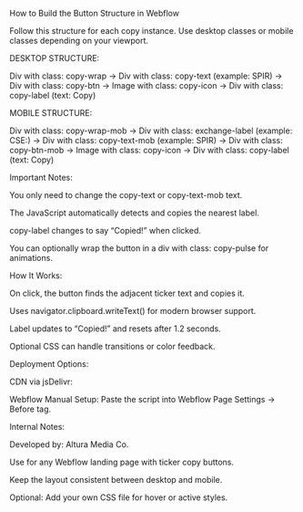 How to Build the Button Structure in Webflow

Follow this structure for each copy instance. Use desktop classes or mobile classes depending on your viewport.

DESKTOP STRUCTURE:

Div with class: copy-wrap
→ Div with class: copy-text (example: SPIR)
→ Div with class: copy-btn
→ Image with class: copy-icon
→ Div with class: copy-label (text: Copy)

MOBILE STRUCTURE:

Div with class: copy-wrap-mob
→ Div with class: exchange-label (example: CSE:)
→ Div with class: copy-text-mob (example: SPIR)
→ Div with class: copy-btn-mob
→ Image with class: copy-icon
→ Div with class: copy-label (text: Copy)

Important Notes:

You only need to change the copy-text or copy-text-mob text.

The JavaScript automatically detects and copies the nearest label.

copy-label changes to say “Copied!” when clicked.

You can optionally wrap the button in a div with class: copy-pulse for animations.

How It Works:

On click, the button finds the adjacent ticker text and copies it.

Uses navigator.clipboard.writeText() for modern browser support.

Label updates to “Copied!” and resets after 1.2 seconds.

Optional CSS can handle transitions or color feedback.

Deployment Options:

CDN via jsDelivr:

<script src="https://cdn.jsdelivr.net/gh/alturamediaco/lp-copy-button/copy-button-init.js"></script>
Webflow Manual Setup:
Paste the script into Webflow Page Settings → Before </body> tag.

Internal Notes:

Developed by: Altura Media Co.

Use for any Webflow landing page with ticker copy buttons.

Keep the layout consistent between desktop and mobile.

Optional: Add your own CSS file for hover or active styles.


